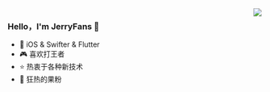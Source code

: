 <img align="right" src="https://github-readme-stats.vercel.app/api?username=JerryFans&show_icons=true&icon_color=CE1D2D&text_color=718096&bg_color=ffffff&hide_title=true" />

### Hello，I'm JerryFans 👋

- :hammer: iOS & Swifter & Flutter
- :video_game: 喜欢打王者
- :star: 热衷于各种新技术
- :apple: 狂热的果粉

<!--
**JerryFans/JerryFans** is a ✨ _special_ ✨ repository because its `README.md` (this file) appears on your GitHub profile.

Here are some ideas to get you started:

- 🔭 I’m currently working on ...
- 🌱 I’m currently learning ...
- 👯 I’m looking to collaborate on ...
- 🤔 I’m looking for help with ...
- 💬 Ask me about ...
- 📫 How to reach me: ...
- 😄 Pronouns: ...
- ⚡ Fun fact: ...
-->
